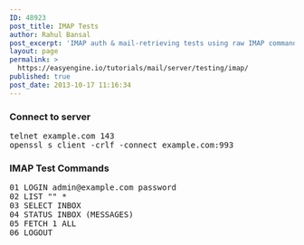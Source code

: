 ```yaml
---
ID: 48923
post_title: IMAP Tests
author: Rahul Bansal
post_excerpt: 'IMAP auth & mail-retrieving tests using raw IMAP commands over telnet and openssl.'
layout: page
permalink: >
  https://easyengine.io/tutorials/mail/server/testing/imap/
published: true
post_date: 2013-10-17 11:16:34
---
```

<h3>Connect to server</h3>
<pre>telnet example.com 143
openssl s_client -crlf -connect example.com:993</pre>
<h3>IMAP Test Commands</h3>
<pre>01 LOGIN admin@example.com password
02 LIST "" *
03 SELECT INBOX
04 STATUS INBOX (MESSAGES)
05 FETCH 1 ALL
06 LOGOUT</pre>
&nbsp;